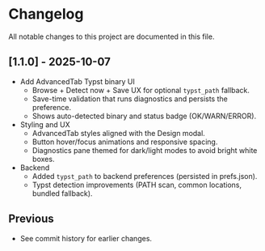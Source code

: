 # Changelog

All notable changes to this project are documented in this file.

## [1.1.0] - 2025-10-07
- Add AdvancedTab Typst binary UI
  - Browse + Detect now + Save UX for optional `typst_path` fallback.
  - Save-time validation that runs diagnostics and persists the preference.
  - Shows auto-detected binary and status badge (OK/WARN/ERROR).
- Styling and UX
  - AdvancedTab styles aligned with the Design modal.
  - Button hover/focus animations and responsive spacing.
  - Diagnostics pane themed for dark/light modes to avoid bright white boxes.
- Backend
  - Added `typst_path` to backend preferences (persisted in prefs.json).
  - Typst detection improvements (PATH scan, common locations, bundled fallback).

## Previous
- See commit history for earlier changes.
